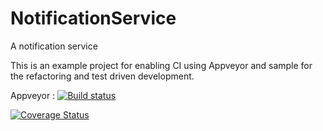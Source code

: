 # NotificationService
A notification service


This is an example project for enabling CI using Appveyor and sample for the refactoring and test driven development.

Appveyor : [![Build status](https://ci.appveyor.com/api/projects/status/1g2t98ccvsr77kg4?svg=true)](https://ci.appveyor.com/project/eldhoabe/notificationservice)


[![Coverage Status](https://coveralls.io/repos/github/eldhoabe/NotificationService/badge.svg?branch=master)](https://coveralls.io/github/eldhoabe/NotificationService?branch=master)
